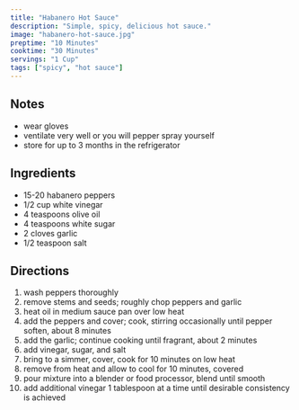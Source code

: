 ```yaml
---
title: "Habanero Hot Sauce"
description: "Simple, spicy, delicious hot sauce."
image: "habanero-hot-sauce.jpg"
preptime: "10 Minutes"
cooktime: "30 Minutes"
servings: "1 Cup"
tags: ["spicy", "hot sauce"]
---
```


## Notes
- wear gloves
- ventilate very well or you will pepper spray yourself
- store for up to 3 months in the refrigerator

## Ingredients
- 15-20 habanero peppers
- 1/2 cup white vinegar
- 4 teaspoons olive oil
- 4 teaspoons white sugar
- 2 cloves garlic
- 1/2 teaspoon salt

## Directions
1. wash peppers thoroughly
2. remove stems and seeds; roughly chop peppers and garlic
3. heat oil in medium sauce pan over low heat
4. add the peppers and cover; cook, stirring occasionally until pepper soften, about 8 minutes
5. add the garlic; continue cooking until fragrant, about 2 minutes
6. add vinegar, sugar, and salt
7. bring to a simmer, cover, cook for 10 minutes on low heat
8. remove from heat and allow to cool for 10 minutes, covered
9. pour mixture into a blender or food processor, blend until smooth
10. add additional vinegar 1 tablespoon at a time until desirable consistency is achieved
